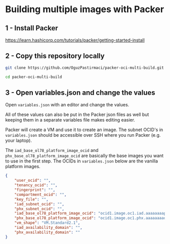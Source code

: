 # Building multiple images with Packer




## 1 - Install Packer

https://learn.hashicorp.com/tutorials/packer/getting-started-install

## 2 - Copy this repository locally
```bash
git clone https://github.com/OguzPastirmaci/packer-oci-multi-build.git

cd packer-oci-multi-build
```

## 3 - Open variables.json and change the values
Open `variables.json` with an editor and change the values.

All of these values can also be put in the Packer json files as well but keeping them in a separate variables file makes editing easier.

Packer will create a VM and use it to create an image. The subnet OCID's in `variables.json` should be accessible over SSH where you run Packer (e.g. your laptop).

The `iad_base_ol78_platform_image_ocid` and `phx_base_ol78_platform_image_ocid` are basically the base images you want to use in the first step. The OCIDs in `variables.json` below are the vanilla platform images.

```json
{
    "user_ocid": "",
    "tenancy_ocid": "",
    "fingerprint": "",
    "compartment_ocid": "",
    "key_file": "",
    "iad_subnet_ocid": "",
    "phx_subnet_ocid": "",
    "iad_base_ol78_platform_image_ocid": "ocid1.image.oc1.iad.aaaaaaaapulaxjedwo2y3koeli6zq6evql6rropyxpni3wu44i2rbffgxgza",
    "phx_base_ol78_platform_image_ocid": "ocid1.image.oc1.phx.aaaaaaaauhf5hmgjm5vb7c5kllxgydveooeiyiwxa222k62tcjr4bhucyjha",
    "vm_shape": "VM.Standard2.1",
    "iad_availability_domain": "",
    "phx_availability_domain": ""
}
```
